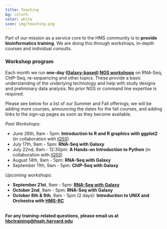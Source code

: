 ```yaml
---
title: Teaching
bg: color5
color: white
icon: img/teaching.png
---
```

Part of our mission as a service core to the HMS community is to **provide bioinformatics training**. We are doing this through workshops, in-depth courses and individual consults.


### Workshop program 

Each month we run **one-day ([Galaxy-based](https://wiki.galaxyproject.org/)) [NGS workshops](http://hbc.github.io/ngs-workshops/)** on RNA-Seq, ChIP-Seq, re-sequencing and other topics. These provide a basic understanding of the underlying technology and help with study designs and preliminary data analysis. No prior NGS or command line expertise is required. 

Please see below for a list of our Summer and Fall offerings; we will be adding more courses, announcing the dates for the fall courses, and adding links to the sign-up pages as soon as they become available.

*Past Workshops:*

* June 26th, 9am - 5pm: **Introduction to R and R graphics with ggplot2** (in collaboration with [IQSS](http://www.iq.harvard.edu/))
* July 17th, 9am - 5pm: **RNA-Seq with Galaxy**
* July 22nd, 9am - 12:30pm: **A Hands-on Introduction to Python** (in collaboration with [IQSS](http://www.iq.harvard.edu/))
* August 14th, 9am - 5pm: **RNA-Seq with Galaxy**
* September 11th, 9am - 5pm: **ChIP-Seq with Galaxy**

*Upcoming workshops:*

* **September 21st**, 9am - 5pm: **[RNA-Seq with Galaxy](https://www.eventbrite.com/e/hbc-introduction-to-rna-seq-analysis-workshop-september-21st-tickets-18477984148)**
* **October 2nd**, 9am - 5pm: **RNA-Seq with Galaxy**
* **October 8th & 9th**, 9am - 5pm (2 days): **Introduction to UNIX and Orchestra with [HMS-RC](https://rc.hms.harvard.edu/)**

<br>**For any training-related questions, please email us at [hbctraining@hsph.harvard.edu](mailto:hbctraining@hsph.harvard.edu)**

